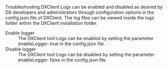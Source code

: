 <?xml version="1.0" encoding="UTF-8"?>
<!DOCTYPE concept PUBLIC "-//OASIS//DTD DITA Concept//EN" "concept.dtd">
<concept id="troubleshooting_dxclient" xml:lang="en-us">
    <title>Troubleshooting DXClient | HCL Digital Experience</title>
    <titlealts>
        <navtitle>Troubleshooting DXClient</navtitle>
    </titlealts>
    <shortdesc>Logs can be enabled and disabled as desired by DX developers and administrators
        through configuration options in the <filepath>config.json</filepath> file of DXClient. The
        log files can be viewed inside the <filepath>logs</filepath> folder within the DXClient
        installation folder.</shortdesc>
    <conbody>
        <section id="section_snk_t1y_v4b">
            <title>Enable or disable logs</title>
            <p>
                <!--<note>The Logs enabling/disabling is limited to <codeph>deploy-portlet</codeph> command only.</note>-->
                <dl>
                    <dlentry>
                        <dt>Enable logger</dt>
                        <dd>The DXClient tool Logs can be enabled by setting the parameter
                                <codeph>enableLogger: true</codeph> in the
                                <filepath>config.json</filepath> file.</dd>
                    </dlentry>
                    <dlentry>
                        <dt>Disable logger</dt>
                        <dd>The DXClient tool Logs can be disabled by setting the parameter
                                <codeph>enableLogger: false</codeph> in the
                                <filepath>config.json</filepath> file.</dd>
                    </dlentry>
                </dl>
            </p>
        </section>
    </conbody>
</concept>
